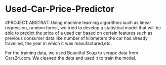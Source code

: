 # Used-Car-Price-Predictor

#PROJECT ABSTRAT: 
 Using machine learning algorithms such as linear regression, random forest, we tried to develop a statistical model that will be able to predict the price of a used car based on certain features such as previous consumer data like number of kilometers the car has already travelled, the year in which it was manufactured,etc. 
 
 For the training data, we used Beautiful Soup to scrape data from Cars24.com. We cleaned the data and used it to train the model.
